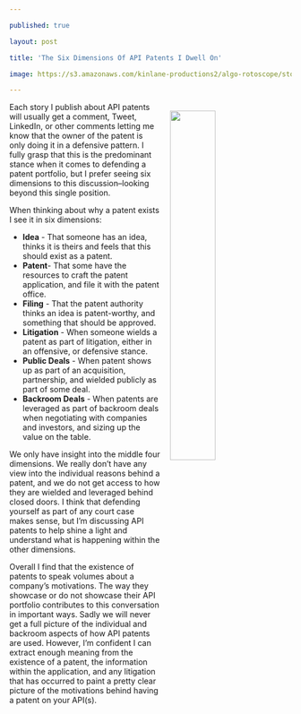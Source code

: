 ---
published: true
layout: post
title: 'The Six Dimensions Of API Patents I Dwell On'
image: https://s3.amazonaws.com/kinlane-productions2/algo-rotoscope/stories/supreme-court-statues.jpg
---

<p><img src="https://s3.amazonaws.com/kinlane-productions2/algo-rotoscope/stories/supreme-court-statues.jpg" align="right" width="40%" style="padding: 15px;" />
<p>Each story I publish about API patents will usually get a comment, Tweet, LinkedIn, or other comments letting me know that the owner of the patent is only doing it in a defensive pattern. I fully grasp that this is the predominant stance when it comes to defending a patent portfolio, but I prefer seeing six dimensions to this discussion–looking beyond this single position.

<p>When thinking about why a patent exists I see it in six dimensions:

<ul>
  <li><strong>Idea</strong> - That someone has an idea, thinks it is theirs and feels that this should exist as a patent.</li>
  <li><strong>Patent</strong>- That some have the resources to craft the patent application, and file it with the patent office.</li>
  <li><strong>Filing</strong> - That the patent authority thinks an idea is patent-worthy, and something that should be approved.</li>
  <li><strong>Litigation</strong> - When someone wields a patent as part of litigation, either in an offensive, or defensive stance.</li>
  <li><strong>Public Deals</strong> - When patent shows up as part of an acquisition, partnership, and wielded publicly as part of some deal.</li>
  <li><strong>Backroom Deals</strong> - When patents are leveraged as part of backroom deals when negotiating with companies and investors, and sizing up the value on the table.</li>
</ul>

<p>We only have insight into the middle four dimensions. We really don’t have any view into the individual reasons behind a patent, and we do not get access to how they are wielded and leveraged behind closed doors. I think that defending yourself as part of any court case makes sense, but I’m discussing API patents to help shine a light and understand what is happening within the other dimensions.

<p>Overall I find that the existence of patents to speak volumes about a company’s motivations. The way they showcase or do not showcase their API portfolio contributes to this conversation in important ways. Sadly we will never get a full picture of the individual and backroom aspects of how API patents are used. However, I’m confident I can extract enough meaning from the existence of a patent, the information within the application, and any litigation that has occurred to paint a pretty clear picture of the motivations behind having a patent on your API(s).


